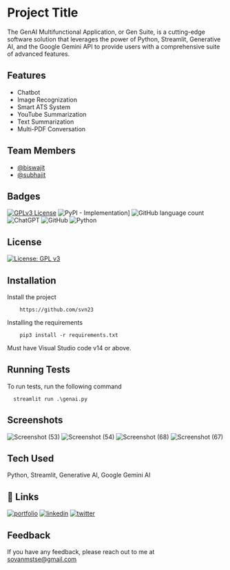 
# Project Title

The GenAI Multifunctional Application, or Gen Suite, is a cutting-edge 
software solution that leverages the power of Python, Streamlit, Generative AI, and the 
Google Gemini API to provide users with a comprehensive suite of advanced features. 



## Features

- Chatbot
- Image Recognization
- Smart ATS System
- YouTube Summarization
- Text Summarization
- Multi-PDF Conversation


## Team Members

- [@biswajit](https://github.com/Biswajit-Mohapatra2)
- [@subhajit](https://github.com/subhajet) 
## Badges

[![GPLv3 License](https://img.shields.io/badge/License-GPL%20v3-yellow.svg)](https://opensource.org/licenses/)
![PyPI - Implementation](https://img.shields.io/pypi/implementation/:packageName)]
![GitHub language count](https://img.shields.io/github/languages/count/svn23/Gen-AI)
![ChatGPT](https://img.shields.io/badge/chatGPT-74aa9c?style=for-the-badge&logo=openai&logoColor=white)
![GitHub](https://img.shields.io/badge/github-%23121011.svg?style=for-the-badge&logo=github&logoColor=white)
![Python](https://img.shields.io/badge/python-3670A0?style=for-the-badge&logo=python&logoColor=ffdd54)



## License

[![License: GPL v3](https://img.shields.io/badge/License-GPLv3-blue.svg)](https://www.gnu.org/licenses/gpl-3.0)

## Installation

Install the project

```linux
    https://github.com/svn23
```

Installing the requirements

```
    pip3 install -r requirements.txt
```

Must have Visual Studio code v14 or above.


  
## Running Tests

To run tests, run the following command

```terminal
  streamlit run .\genai.py
```
## Screenshots
![Screenshot (53)](https://github.com/svn23/Gen-AI/assets/102777649/595680f7-4d14-42e1-998e-0dd8c42e01b0)
![Screenshot (54)](https://github.com/svn23/Gen-AI/assets/102777649/72a21179-6864-4d0f-8bd0-144891850337)
![Screenshot (68)](https://github.com/svn23/Gen-AI/assets/102777649/267d2e02-375a-4854-adfe-69448a90ec60)
![Screenshot (67)](https://github.com/svn23/Gen-AI/assets/102777649/08f799b0-d979-4ce0-be2d-a30c53dcf5b1)

## Tech Used

Python, Streamlit, Generative AI, Google Gemini AI



## 🔗 Links
[![portfolio](https://img.shields.io/badge/my_portfolio-000?style=for-the-badge&logo=ko-fi&logoColor=white)](https://sovanmstse.wixsite.com/mysite)
[![linkedin](https://img.shields.io/badge/linkedin-0A66C2?style=for-the-badge&logo=linkedin&logoColor=white)](https://www.linkedin.com/in/sovan-sen-23dec/)
[![twitter](https://img.shields.io/badge/twitter-1DA1F2?style=for-the-badge&logo=twitter&logoColor=white)](https://twitter.com/SovanSen23)


## Feedback

If you have any feedback, please reach out to me at sovanmstse@gmail.com

